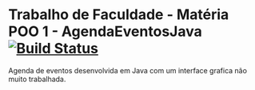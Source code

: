 # Trabalho de Faculdade - Matéria POO 1 - AgendaEventosJava [![Build Status](https://travis-ci.org/tiagoassun/agendaEventosJava.svg?branch=master)](https://travis-ci.org/tiagoassun/agendaEventosJava)

Agenda de eventos desenvolvida em Java com um interface grafica não muito trabalhada.
